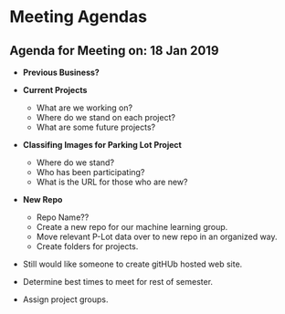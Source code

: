 Meeting Agendas
===============

## Agenda for Meeting on: 18 Jan 2019

- **Previous Business?**
- **Current Projects**
  - What are we working on?
  - Where do we stand on each project?
  - What are some future projects?

- **Classifing Images for Parking Lot Project**
  - Where do we stand?
  - Who has been participating?
  - What is the URL for those who are new?

- **New Repo**
  - Repo Name??
  - Create a new repo for our machine learning group. 
  - Move relevant P-Lot data over to new repo in an organized way.
  - Create folders for projects. 

- Still would like someone to create gitHUb hosted web site.

- Determine best times to meet for rest of semester.

- Assign project groups.
